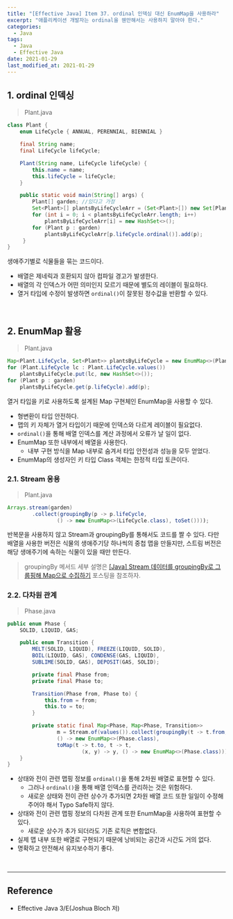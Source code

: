 ```yaml
---
title: "[Effective Java] Item 37. ordinal 인덱싱 대신 EnumMap을 사용하라"
excerpt: "애플리케이션 개발자는 ordinal을 웬만해서는 사용하지 말아야 한다."
categories:
  - Java
tags:
  - Java
  - Effective Java
date: 2021-01-29
last_modified_at: 2021-01-29
---
```


## 1. ordinal 인덱싱

> Plant.java

```java
class Plant {
    enum LifeCycle { ANNUAL, PERENNIAL, BIENNIAL }

    final String name;
    final LifeCycle lifeCycle;

    Plant(String name, LifeCycle lifeCycle) {
        this.name = name;
        this.lifeCycle = lifeCycle;
    }

    public static void main(String[] args) {
        Plant[] garden; //있다고 가정
        Set<Plant>[] plantsByLifeCycleArr = (Set<Plant>[]) new Set[Plant.LifeCycle.values().length];
        for (int i = 0; i < plantsByLifeCycleArr.length; i++)
            plantsByLifeCycleArr[i] = new HashSet<>();
        for (Plant p : garden)
            plantsByLifeCycleArr[p.lifeCycle.ordinal()].add(p);
     }
}
```

생애주기별로 식물들을 묶는 코드이다.

* 배열은 제네릭과 호환되지 않아 컴파일 경고가 발생한다.
* 배열의 각 인덱스가 어떤 의미인지 모르기 때문에 별도의 레이블이 필요하다.
* 열거 타입에 수정이 발생하면 ``ordinal()``이 잘못된 정수값을 반환할 수 있다.

<br>

## 2. EnumMap 활용

> Plant.java

```java
Map<Plant.LifeCycle, Set<Plant>> plantsByLifeCycle = new EnumMap<>(Plant.LifeCycle.class);
for (Plant.LifeCycle lc : Plant.LifeCycle.values())
    plantsByLifeCycle.put(lc, new HashSet<>());
for (Plant p : garden)
    plantsByLifeCycle.get(p.lifeCycle).add(p);
```

열거 타입을 키로 사용하도록 설계된 Map 구현체인 EnumMap을 사용할 수 있다.

* 형변환이 타입 안전하다.
* 맵의 키 자체가 열거 타입이기 때문에 인덱스와 다르게 레이블이 필요없다.
* ``ordinal()``을 통해 배열 인덱스를 계산 과정에서 오류가 날 일이 없다.
* EnumMap 또한 내부에서 배열을 사용한다.
  * 내부 구현 방식을 Map 내부로 숨겨서 타입 안전성과 성능을 모두 얻었다.
* EnumMap의 생성자인 키 타입 Class 객체는 한정적 타입 토큰이다.

### 2.1. Stream 응용

> Plant.java

```java
Arrays.stream(garden)
        .collect(groupingBy(p -> p.lifeCycle,
                () -> new EnumMap<>(LifeCycle.class), toSet())));
```

반복문을 사용하지 않고 Stream과 groupingBy를 통해서도 코드를 짤 수 있다. 다만 배열을 사용한 버전은 식물의 생애주기당 하나씩의 중첩 맵을 만들지만, 스트림 버전은 해당 생애주기에 속하는 식물이 있을 때만 만든다.

> groupingBy 메서드 세부 설명은 [[Java] Stream 데이터를 groupingBy로 그룹핑해 Map으로 수집하기](https://xlffm3.github.io/java/map_using_collectors/) 포스팅을 참조하자.

### 2.2. 다차원 관계

> Phase.java

```java
public enum Phase {
    SOLID, LIQUID, GAS;

    public enum Transition {
        MELT(SOLID, LIQUID), FREEZE(LIQUID, SOLID),
        BOIL(LIQUID, GAS), CONDENSE(GAS, LIQUID),
        SUBLIME(SOLID, GAS), DEPOSIT(GAS, SOLID);

        private final Phase from;
        private final Phase to;

        Transition(Phase from, Phase to) {
            this.from = from;
            this.to = to;
        }

        private static final Map<Phase, Map<Phase, Transition>>
                m = Stream.of(values()).collect(groupingBy(t -> t.from,
                () -> new EnumMap<>(Phase.class),
                toMap(t -> t.to, t -> t,
                        (x, y) -> y, () -> new EnumMap<>(Phase.class))));
    }
}
```

* 상태와 전이 관련 맵핑 정보를 ``ordinal()``을 통해 2차원 배열로 표현할 수 있다.
  * 그러나 ``ordinal()``을 통해 배열 인덱스를 관리하는 것은 위험하다.
  * 새로운 상태와 전이 관련 상수가 추가되면 2차원 배열 코드 또한 일일이 수정해주어야 해서 Typo Safe하지 않다.
* 상태와 전이 관련 맵핑 정보의 다차원 관계 또한 EnumMap을 사용하여 표현할 수 있다.
  * 새로운 상수가 추가 되더라도 기존 로직은 변함없다.
* 실제 맵 내부 또한 배열로 구현되기 때문에 낭비되는 공간과 시간도 거의 없다.
* 명확하고 안전해서 유지보수하기 좋다.

<br>

---

## Reference

* Effective Java 3/E(Joshua Bloch 저)
